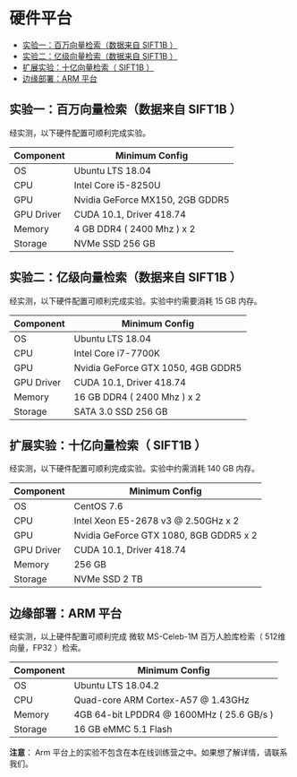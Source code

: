 # 硬件平台

- [实验一：百万向量检索（数据来自 SIFT1B ）](#lab1)
- [实验二：亿级向量检索（数据来自 SIFT1B ）](#lab2)
- [扩展实验：十亿向量检索（ SIFT1B ）](#labx)
- [边缘部署：ARM 平台](#arm)

<a name="lab1"></a>
## 实验一：百万向量检索（数据来自 SIFT1B ）
经实测，以下硬件配置可顺利完成实验。

| Component           | Minimum Config                |
| ------------------ | -------------------------- |
| OS            | Ubuntu LTS 18.04 |
| CPU           | Intel Core i5-8250U           |
| GPU           | Nvidia GeForce MX150, 2GB GDDR5  |
| GPU Driver    | CUDA 10.1, Driver 418.74 |
| Memory        | 4 GB DDR4 ( 2400 Mhz ) x 2          |
| Storage       | NVMe SSD 256 GB             |

<a name="lab2"></a>
## 实验二：亿级向量检索（数据来自 SIFT1B ）
经实测，以下硬件配置可顺利完成实验。实验中约需要消耗 15 GB 内存。

| Component           | Minimum Config                |
| ------------------ | -------------------------- |
| OS            | Ubuntu LTS 18.04 |
| CPU           | Intel Core i7-7700K        |
| GPU           | Nvidia GeForce GTX 1050, 4GB GDDR5 |
| GPU Driver    | CUDA 10.1, Driver 418.74 |
| Memory        | 16 GB DDR4 ( 2400 Mhz ) x 2                |
| Storage       | SATA 3.0 SSD 256 GB                  |

<a name="labx"></a>
## 扩展实验：十亿向量检索（ SIFT1B ）
经实测，以下硬件配置可顺利完成实验。实验中约需消耗 140 GB 内存。

| Component           | Minimum Config                |
| ------------------ | -------------------------- |
| OS           | CentOS 7.6               |
| CPU          | Intel Xeon E5-2678 v3 @ 2.50GHz x 2   |
| GPU          | Nvidia GeForce GTX 1080, 8GB GDDR5 x 2|
| GPU Driver   | CUDA 10.1, Driver 418.74 |
| Memory       | 256 GB    |
| Storage      | NVMe SSD 2 TB                       |

<a name="arm"></a>
## 边缘部署：ARM 平台
经实测，以上硬件配置可顺利完成 微软 MS-Celeb-1M 百万人脸库检索（ 512维向量，FP32 ）检索。

| Component           | Minimum Config                   |
| ------------------ | ------------------------------- |
| OS           | Ubuntu LTS 18.04.2               |
| CPU           | Quad-core ARM Cortex-A57 @ 1.43GHz          |
| Memory           | 4GB 64-bit LPDDR4 @ 1600MHz ( 25.6 GB/s )   |
| Storage           | 16 GB eMMC 5.1 Flash |


**注意**： Arm 平台上的实验不包含在本在线训练营之中。如果想了解详情，请联系我们。
